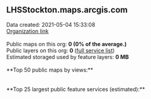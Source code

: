 <h2>LHSStockton.maps.arcgis.com</h2> Data created: 2021-05-04 15:33:08 <br /><a target='new' href='https://LHSStockton.maps.arcgis.com'>Organization link</a><br /><br />Public maps on this org: <b>0 (0% of the average.)</b><br />Public layers on this org: <b>0 </b>(<a target='new' href='https://services.arcgis.com/XDxmBwohr1fLFuV7/ArcGIS/rest/services'>full service list</a>)<br />Estimated storaged used by feature layers: <b>0 MB</b><br /><br />**Top 50 public maps by views:**<br /><br /><br />**Top 25 largest public feature services (estimated):**<br />